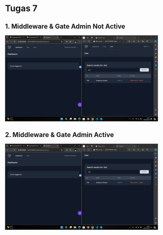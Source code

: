 # Tugas 7

## 1. Middleware & Gate Admin Not Active

![Alt text](screenshot/tugas7/Screenshot%202024-04-29%20195517.png)

## 2. Middleware & Gate Admin Active

![Alt text](screenshot/tugas7/Screenshot%202024-04-29%20200207.png)

